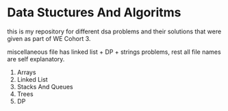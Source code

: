 # Data Stuctures And Algoritms

this is my repository for different dsa problems and their solutions that were given as part of WE Cohort 3.

miscellaneous file has linked list + DP + strings problems, rest all file names are self explanatory.

1. Arrays
2. Linked List
3. Stacks And Queues
4. Trees
5. DP
